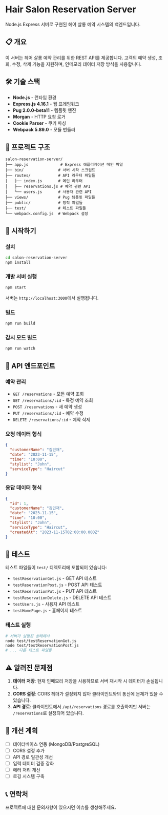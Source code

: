 # Hair Salon Reservation Server

Node.js Express 서버로 구현된 헤어 살롱 예약 시스템의 백엔드입니다.

## 📋 개요

이 서버는 헤어 살롱 예약 관리를 위한 REST API를 제공합니다. 고객의 예약 생성, 조회, 수정, 삭제 기능을 지원하며, 인메모리 데이터 저장 방식을 사용합니다.

## 🛠 기술 스택

- **Node.js** - 런타임 환경
- **Express.js 4.16.1** - 웹 프레임워크
- **Pug 2.0.0-beta11** - 템플릿 엔진
- **Morgan** - HTTP 요청 로거
- **Cookie Parser** - 쿠키 파싱
- **Webpack 5.89.0** - 모듈 번들러

## 📁 프로젝트 구조

```
salon-reservation-server/
├── app.js              # Express 애플리케이션 메인 파일
├── bin/               # 서버 시작 스크립트
├── routes/            # API 라우터 파일들
│   ├── index.js       # 메인 라우터
│   ├── reservations.js # 예약 관련 API
│   └── users.js       # 사용자 관련 API
├── views/             # Pug 템플릿 파일들
├── public/            # 정적 파일들
├── test/              # 테스트 파일들
└── webpack.config.js  # Webpack 설정
```

## 🚀 시작하기

### 설치

```bash
cd salon-reservation-server
npm install
```

### 개발 서버 실행

```bash
npm start
```

서버는 `http://localhost:3000`에서 실행됩니다.

### 빌드

```bash
npm run build
```

### 감시 모드 빌드

```bash
npm run watch
```

## 📡 API 엔드포인트

### 예약 관리

- `GET /reservations` - 모든 예약 조회
- `GET /reservations/:id` - 특정 예약 조회
- `POST /reservations` - 새 예약 생성
- `PUT /reservations/:id` - 예약 수정
- `DELETE /reservations/:id` - 예약 삭제

### 요청 데이터 형식

```json
{
  "customerName": "김민재",
  "date": "2023-11-15",
  "time": "10:00",
  "stylist": "John",
  "serviceType": "Haircut"
}
```

### 응답 데이터 형식

```json
{
  "id": 1,
  "customerName": "김민재",
  "date": "2023-11-15", 
  "time": "10:00",
  "stylist": "John",
  "serviceType": "Haircut",
  "createdAt": "2023-11-15T02:00:00.000Z"
}
```

## 🧪 테스트

테스트 파일들이 `test/` 디렉토리에 포함되어 있습니다:

- `testReservationGet.js` - GET API 테스트
- `testReservationPost.js` - POST API 테스트
- `testReservationPut.js` - PUT API 테스트
- `testReservationDelete.js` - DELETE API 테스트
- `testUsers.js` - 사용자 API 테스트
- `testHomePage.js` - 홈페이지 테스트

### 테스트 실행

```bash
# 서버가 실행된 상태에서
node test/testReservationGet.js
node test/testReservationPost.js
# ... 다른 테스트 파일들
```

## ⚠️ 알려진 문제점

1. **데이터 저장**: 현재 인메모리 저장을 사용하므로 서버 재시작 시 데이터가 손실됩니다.
2. **CORS 설정**: CORS 헤더가 설정되지 않아 클라이언트와의 통신에 문제가 있을 수 있습니다.
3. **API 경로**: 클라이언트에서 `/api/reservations` 경로를 호출하지만 서버는 `/reservations`로 설정되어 있습니다.

## 🔧 개선 계획

- [ ] 데이터베이스 연동 (MongoDB/PostgreSQL)
- [ ] CORS 설정 추가
- [ ] API 경로 일관성 개선
- [ ] 입력 데이터 검증 강화
- [ ] 에러 처리 개선
- [ ] 로깅 시스템 구축

## 📞 연락처

프로젝트에 대한 문의사항이 있으시면 이슈를 생성해주세요.